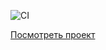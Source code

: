 ![CI](https://github.com/AlyonaKh29/ahj-dom/actions/workflows/web.yml/badge.svg)

[Посмотреть проект](https://alyonakh29.github.io/ahj-dom/)